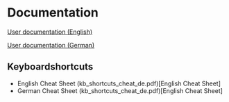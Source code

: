 # Documentation



[User documentation (English)](de/index.html)

[User documentation (German)](de/index.html)

## Keyboardshortcuts

- English Cheat Sheet (kb_shortcuts_cheat_de.pdf)[English Cheat Sheet]
- German Cheat Sheet (kb_shortcuts_cheat_de.pdf)[English Cheat Sheet]